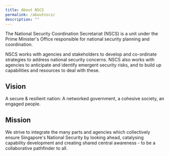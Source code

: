 ```yaml
---
title: About NSCS
permalink: /aboutnscs/
description: ""
---
```

The National Security Coordination Secretariat (NSCS) is a unit under the Prime Minister's Office responsible for national security planning and coordination.

NSCS works with agencies and stakeholders to develop and co-ordinate strategies to address national security concerns. NSCS also works with agencies to anticipate and identify emergent security risks, and to build up capabilities and resources to deal with these.

## Vision
A secure & resilient nation:
A networked government, a cohesive society, an engaged people.

## Mission
We strive to integrate the many parts and agencies which collectively ensure Singapore's National Security by looking ahead, catalysing capability development and creating shared central awareness - to be a collaborative pathfinder to all.
